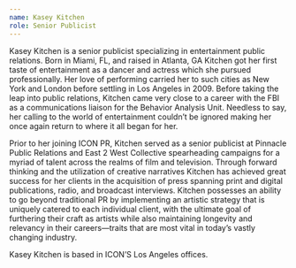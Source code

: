 ```yaml
---
name: Kasey Kitchen
role: Senior Publicist
---
```


Kasey Kitchen is a senior publicist specializing in entertainment public relations.  Born in Miami, FL, and raised in Atlanta, GA Kitchen got her first taste of entertainment as a dancer and actress which she pursued professionally.  Her love of performing carried her to such cities as New York and London before settling in Los Angeles in 2009.  Before taking the leap into public relations, Kitchen came very close to a career with the FBI as a communications liaison for the Behavior Analysis Unit.  Needless to say, her calling to the world of entertainment couldn’t be ignored making her once again return to where it all began for her.

Prior to her joining ICON PR, Kitchen served as a senior publicist at Pinnacle Public Relations and East 2 West Collective spearheading campaigns for a myriad of talent across the realms of film and television.  Through forward thinking and the utilization of creative narratives Kitchen has achieved great success for her clients in the acquisition of press spanning print and digital publications, radio, and broadcast interviews.  Kitchen possesses an ability to go beyond traditional PR by implementing an artistic strategy that is uniquely catered to each individual client, with the ultimate goal of furthering their craft as artists while also maintaining longevity and relevancy in their careers—traits that are most vital in today’s vastly changing industry.

Kasey Kitchen is based in ICON’S Los Angeles offices.
